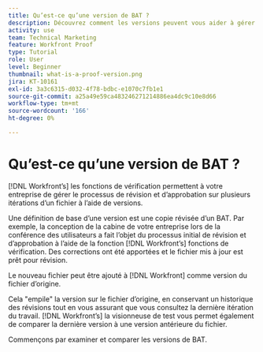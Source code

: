 ```yaml
---
title: Qu’est-ce qu’une version de BAT ?
description: Découvrez comment les versions peuvent vous aider à gérer le processus de révision et d’approbation sur plusieurs itérations d’un fichier à l’aide des fonctionnalités de vérification [!DNL].
activity: use
team: Technical Marketing
feature: Workfront Proof
type: Tutorial
role: User
level: Beginner
thumbnail: what-is-a-proof-version.png
jira: KT-10161
exl-id: 3a3c6315-d032-4f78-bdbc-e1070c7fb1e1
source-git-commit: a25a49e59ca483246271214886ea4dc9c10e8d66
workflow-type: tm+mt
source-wordcount: '166'
ht-degree: 0%

---
```


# Qu’est-ce qu’une version de BAT ?

[!DNL Workfront’s] les fonctions de vérification permettent à votre entreprise de gérer le processus de révision et d’approbation sur plusieurs itérations d’un fichier à l’aide de versions.

Une définition de base d’une version est une copie révisée d’un BAT. Par exemple, la conception de la cabine de votre entreprise lors de la conférence des utilisateurs a fait l’objet du processus initial de révision et d’approbation à l’aide de la fonction [!DNL Workfront’s] fonctions de vérification. Des corrections ont été apportées et le fichier mis à jour est prêt pour révision.

Le nouveau fichier peut être ajouté à [!DNL Workfront] comme version du fichier d’origine.

Cela &quot;empile&quot; la version sur le fichier d’origine, en conservant un historique des révisions tout en vous assurant que vous consultez la dernière itération du travail. [!DNL Workfront’s] la visionneuse de test vous permet également de comparer la dernière version à une version antérieure du fichier.

Commençons par examiner et comparer les versions de BAT.
